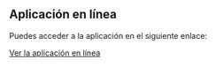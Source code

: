 ## Aplicación en línea

Puedes acceder a la aplicación en el siguiente enlace:

[Ver la aplicación en línea](https://backendagenda.fly.dev)
